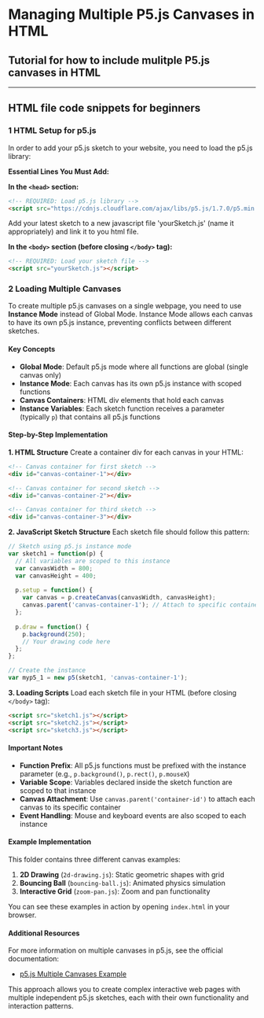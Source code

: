
# Managing Multiple P5.js Canvases in HTML

## Tutorial for how to include mulitple P5.js canvases in HTML
---

## HTML file code snippets for beginners
### 1  HTML Setup for p5.js

In order to add your p5.js sketch to your website, you need to load the p5.js library:

**Essential Lines You Must Add:**

**In the `<head>` section:**
```html
<!-- REQUIRED: Load p5.js library -->
<script src="https://cdnjs.cloudflare.com/ajax/libs/p5.js/1.7.0/p5.min.js"></script>
```

Add your latest sketch to a new javascript file 'yourSketch.js' (name it appropriately) and link it to you html file. 

**In the `<body>` section (before closing `</body>` tag):**
```html
<!-- REQUIRED: Load your sketch file -->
<script src="yourSketch.js"></script>
```

### 2 Loading Multiple Canvases

To create multiple p5.js canvases on a single webpage, you need to use **Instance Mode** instead of Global Mode. Instance Mode allows each canvas to have its own p5.js instance, preventing conflicts between different sketches.

#### Key Concepts

- **Global Mode**: Default p5.js mode where all functions are global (single canvas only)
- **Instance Mode**: Each canvas has its own p5.js instance with scoped functions
- **Canvas Containers**: HTML div elements that hold each canvas
- **Instance Variables**: Each sketch function receives a parameter (typically `p`) that contains all p5.js functions

#### Step-by-Step Implementation

**1. HTML Structure**
Create a container div for each canvas in your HTML:

```html
<!-- Canvas container for first sketch -->
<div id="canvas-container-1"></div>

<!-- Canvas container for second sketch -->
<div id="canvas-container-2"></div>

<!-- Canvas container for third sketch -->
<div id="canvas-container-3"></div>
```

**2. JavaScript Sketch Structure**
Each sketch file should follow this pattern:

```javascript
// Sketch using p5.js instance mode
var sketch1 = function(p) {
  // All variables are scoped to this instance
  var canvasWidth = 800;
  var canvasHeight = 400;
  
  p.setup = function() {
    var canvas = p.createCanvas(canvasWidth, canvasHeight);
    canvas.parent('canvas-container-1'); // Attach to specific container
  };
  
  p.draw = function() {
    p.background(250);
    // Your drawing code here
  };
};

// Create the instance
var myp5_1 = new p5(sketch1, 'canvas-container-1');
```

**3. Loading Scripts**
Load each sketch file in your HTML (before closing `</body>` tag):

```html
<script src="sketch1.js"></script>
<script src="sketch2.js"></script>
<script src="sketch3.js"></script>
```

#### Important Notes

- **Function Prefix**: All p5.js functions must be prefixed with the instance parameter (e.g., `p.background()`, `p.rect()`, `p.mouseX`)
- **Variable Scope**: Variables declared inside the sketch function are scoped to that instance
- **Canvas Attachment**: Use `canvas.parent('container-id')` to attach each canvas to its specific container
- **Event Handling**: Mouse and keyboard events are also scoped to each instance

#### Example Implementation

This folder contains three different canvas examples:
1. **2D Drawing** (`2d-drawing.js`): Static geometric shapes with grid
2. **Bouncing Ball** (`bouncing-ball.js`): Animated physics simulation  
3. **Interactive Grid** (`zoom-pan.js`): Zoom and pan functionality

You can see these examples in action by opening `index.html` in your browser.

#### Additional Resources

For more information on multiple canvases in p5.js, see the official documentation:
- [p5.js Multiple Canvases Example](https://p5js.org/examples/advanced-canvas-rendering-multiple-canvases/)

This approach allows you to create complex interactive web pages with multiple independent p5.js sketches, each with their own functionality and interaction patterns.